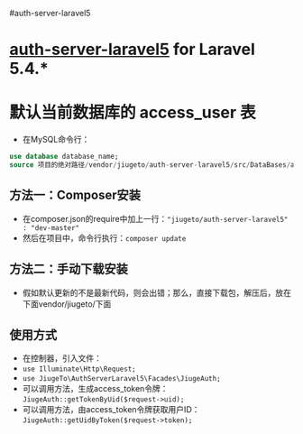 #auth-server-laravel5

# [auth-server-laravel5](https://github.com/jiugeto/auth-server-laravel5) for Laravel 5.4.*

# 默认当前数据库的 access_user 表
- 在MySQL命令行：
```sql
use database database_name;
source 项目的绝对路径/vendor/jiugeto/auth-server-laravel5/src/DataBases/access_user.sql;
```

## 方法一：Composer安装
- 在composer.json的require中加上一行：`"jiugeto/auth-server-laravel5" : "dev-master"`
- 然后在项目中，命令行执行：`composer update`
## 方法二：手动下载安装
- 假如默认更新的不是最新代码，则会出错；那么，直接下载包，解压后，放在下面vendor/jiugeto/下面

## 使用方式
- 在控制器，引入文件：
- `use Illuminate\Http\Request;`
- `use JiugeTo\AuthServerLaravel5\Facades\JiugeAuth;`
- 可以调用方法，生成access_token令牌：`JiugeAuth::getTokenByUid($request->uid);`
- 可以调用方法，由access_token令牌获取用户ID：`JiugeAuth::getUidByToken($request->token);`